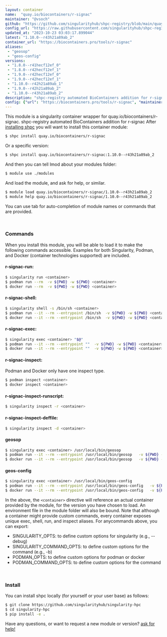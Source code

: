 ```yaml
---
layout: container
name:  "quay.io/biocontainers/r-signac"
maintainer: "@vsoch"
github: "https://github.com/singularityhub/shpc-registry/blob/main/quay.io/biocontainers/r-signac/container.yaml"
config_url: "https://raw.githubusercontent.com/singularityhub/shpc-registry/main/quay.io/biocontainers/r-signac/container.yaml"
updated_at: "2023-10-23 03:03:17.899044"
latest: "1.10.0--r43h21a89ab_2"
container_url: "https://biocontainers.pro/tools/r-signac"
aliases:
 - "geosop"
 - "geos-config"
versions:
 - "1.8.0--r41hecf12ef_0"
 - "1.8.0--r42hecf12ef_1"
 - "1.9.0--r42hecf12ef_0"
 - "1.9.0--r42hecf12ef_1"
 - "1.10.0--r42h21a89ab_1"
 - "1.9.0--r42h21a89ab_2"
 - "1.10.0--r43h21a89ab_2"
description: "shpc-registry automated BioContainers addition for r-signac"
config: {"url": "https://biocontainers.pro/tools/r-signac", "maintainer": "@vsoch", "description": "shpc-registry automated BioContainers addition for r-signac", "latest": {"1.10.0--r43h21a89ab_2": "sha256:9f6a7d17c34cb3a61fb47a15867a493ebdbc5d6195c0df601e566c98ce39c59c"}, "tags": {"1.8.0--r41hecf12ef_0": "sha256:f212100013aac7cf43778f9fa5d9fc9e2aea39ed90d58919ea99c43f99405fb8", "1.8.0--r42hecf12ef_1": "sha256:0e1afe6c0bae43e4b1064710c97d9be7e282f44ea147e1cd1f9e9ebcaa05ff34", "1.9.0--r42hecf12ef_0": "sha256:86a37b689ab590106f0135fe7a30d69314c248d8133f1adda198c2c96044f149", "1.9.0--r42hecf12ef_1": "sha256:99a1b1520ce3a1d16d8147627b78376a30128d90be867a1b6d3f403fabf32a7f", "1.10.0--r42h21a89ab_1": "sha256:f8a5eb595127633eabdbe4b28e5b82df882fcfc1464b1bd521d7e64f2e47dc14", "1.9.0--r42h21a89ab_2": "sha256:ebd890596eda06fc0bd0171b759d4b228cb2a81f8201c57e99fb935ca59d8b3a", "1.10.0--r43h21a89ab_2": "sha256:9f6a7d17c34cb3a61fb47a15867a493ebdbc5d6195c0df601e566c98ce39c59c"}, "docker": "quay.io/biocontainers/r-signac", "aliases": {"geosop": "/usr/local/bin/geosop", "geos-config": "/usr/local/bin/geos-config"}}
---
```


This module is a singularity container wrapper for quay.io/biocontainers/r-signac.
shpc-registry automated BioContainers addition for r-signac
After [installing shpc](#install) you will want to install this container module:


```bash
$ shpc install quay.io/biocontainers/r-signac
```

Or a specific version:

```bash
$ shpc install quay.io/biocontainers/r-signac:1.10.0--r43h21a89ab_2
```

And then you can tell lmod about your modules folder:

```bash
$ module use ./modules
```

And load the module, and ask for help, or similar.

```bash
$ module load quay.io/biocontainers/r-signac/1.10.0--r43h21a89ab_2
$ module help quay.io/biocontainers/r-signac/1.10.0--r43h21a89ab_2
```

You can use tab for auto-completion of module names or commands that are provided.

<br>

### Commands

When you install this module, you will be able to load it to make the following commands accessible.
Examples for both Singularity, Podman, and Docker (container technologies supported) are included.

#### r-signac-run:

```bash
$ singularity run <container>
$ podman run --rm  -v ${PWD} -w ${PWD} <container>
$ docker run --rm  -v ${PWD} -w ${PWD} <container>
```

#### r-signac-shell:

```bash
$ singularity shell -s /bin/sh <container>
$ podman run --it --rm --entrypoint /bin/sh  -v ${PWD} -w ${PWD} <container>
$ docker run --it --rm --entrypoint /bin/sh  -v ${PWD} -w ${PWD} <container>
```

#### r-signac-exec:

```bash
$ singularity exec <container> "$@"
$ podman run --it --rm --entrypoint ""  -v ${PWD} -w ${PWD} <container> "$@"
$ docker run --it --rm --entrypoint ""  -v ${PWD} -w ${PWD} <container> "$@"
```

#### r-signac-inspect:

Podman and Docker only have one inspect type.

```bash
$ podman inspect <container>
$ docker inspect <container>
```

#### r-signac-inspect-runscript:

```bash
$ singularity inspect -r <container>
```

#### r-signac-inspect-deffile:

```bash
$ singularity inspect -d <container>
```


#### geosop

```bash
$ singularity exec <container> /usr/local/bin/geosop
$ podman run --it --rm --entrypoint /usr/local/bin/geosop   -v ${PWD} -w ${PWD} <container> -c " $@"
$ docker run --it --rm --entrypoint /usr/local/bin/geosop   -v ${PWD} -w ${PWD} <container> -c " $@"
```


#### geos-config

```bash
$ singularity exec <container> /usr/local/bin/geos-config
$ podman run --it --rm --entrypoint /usr/local/bin/geos-config   -v ${PWD} -w ${PWD} <container> -c " $@"
$ docker run --it --rm --entrypoint /usr/local/bin/geos-config   -v ${PWD} -w ${PWD} <container> -c " $@"
```



In the above, the `<container>` directive will reference an actual container provided
by the module, for the version you have chosen to load. An environment file in the
module folder will also be bound. Note that although a container
might provide custom commands, every container exposes unique exec, shell, run, and
inspect aliases. For anycommands above, you can export:

 - SINGULARITY_OPTS: to define custom options for singularity (e.g., --debug)
 - SINGULARITY_COMMAND_OPTS: to define custom options for the command (e.g., -b)
 - PODMAN_OPTS: to define custom options for podman or docker
 - PODMAN_COMMAND_OPTS: to define custom options for the command

<br>

### Install

You can install shpc locally (for yourself or your user base) as follows:

```bash
$ git clone https://github.com/singularityhub/singularity-hpc
$ cd singularity-hpc
$ pip install -e .
```

Have any questions, or want to request a new module or version? [ask for help!](https://github.com/singularityhub/singularity-hpc/issues)